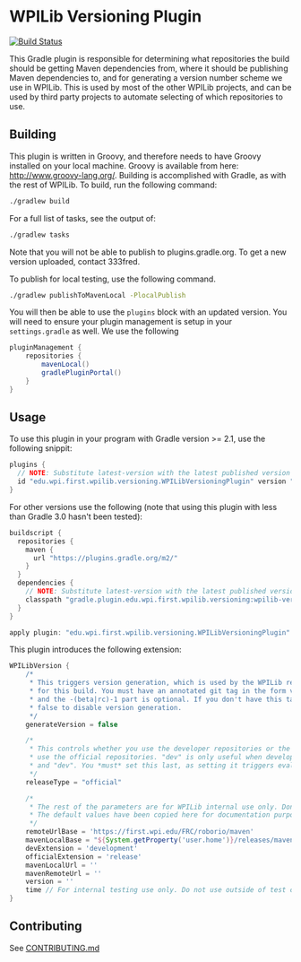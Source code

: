 # WPILib Versioning Plugin

[![Build Status](https://travis-ci.org/wpilibsuite/wpilib-version-plugin.svg?branch=master)](https://travis-ci.org/wpilibsuite/wpilib-version-plugin)

This Gradle plugin is responsible for determining what repositories the build should be getting Maven dependencies from, where it should be publishing Maven dependencies to, and for generating a version number scheme we use in WPILib. This is used by most of the other WPILib projects, and can be used by third party projects to automate selecting of which repositories to use.

## Building

This plugin is written in Groovy, and therefore needs to have Groovy installed on your local machine. Groovy is available from here: http://www.groovy-lang.org/. Building is accomplished with Gradle, as with the rest of WPILib. To build, run the following command:

```bash
./gradlew build
```

For a full list of tasks, see the output of:

```bash
./gradlew tasks
```

Note that you will not be able to publish to plugins.gradle.org. To get a new version uploaded, contact 333fred.

To publish for local testing, use the following command.
```bash
./gradlew publishToMavenLocal -PlocalPublish
```
You will then be able to use the `plugins` block with an updated version. You will need to ensure your plugin management is setup in your `settings.gradle` as well. We use the following
```groovy
pluginManagement {
    repositories {
        mavenLocal()
        gradlePluginPortal()
    }
}
```


## Usage

To use this plugin in your program with Gradle version >= 2.1, use the following snippit:

```gradle
plugins {
  // NOTE: Substitute latest-version with the latest published version
  id "edu.wpi.first.wpilib.versioning.WPILibVersioningPlugin" version "latest-version"
}
```

For other versions use the following (note that using this plugin with less than Gradle 3.0 hasn't been tested):

```gradle
buildscript {
  repositories {
    maven {
      url "https://plugins.gradle.org/m2/"
    }
  }
  dependencies {
    // NOTE: Substitute latest-version with the latest published version
    classpath "gradle.plugin.edu.wpi.first.wpilib.versioning:wpilib-version-plugin:latest-version"
  }
}

apply plugin: "edu.wpi.first.wpilib.versioning.WPILibVersioningPlugin"
```

This plugin introduces the following extension:


```gradle
WPILibVersion {
    /*
     * This triggers version generation, which is used by the WPILib repositories to generate the correct version number
     * for this build. You must have an annotated git tag in the form v1.0.0-(beta|rc)-1, where v1.0.0 is mandatory
     * and the -(beta|rc)-1 part is optional. If you don't have this tag, a warning message will be printed. Set to
     * false to disable version generation.
     */
    generateVersion = false

    /*
     * This controls whether you use the developer repositories or the release repositories. For competition, use should
     * use the official repositories. "dev" is only useful when developing with WPILib. Valid options are "official"
     * and "dev". You *must* set this last, as setting it triggers evaluation of the plugin.
     */
    releaseType = "official"

    /*
     * The rest of the parameters are for WPILib internal use only. Don't set them unless you know what you're doing.
     * The default values have been copied here for documentation purposes.
     */
    remoteUrlBase = 'https://first.wpi.edu/FRC/roborio/maven'
    mavenLocalBase = "${System.getProperty('user.home')}/releases/maven"
    devExtension = 'development'
    officialExtension = 'release'
    mavenLocalUrl = ''
    mavenRemoteUrl = ''
    version = ''
    time // For internal testing use only. Do not use outside of test code.
}
```

## Contributing

See [CONTRIBUTING.md](CONTRIBUTING.md)

